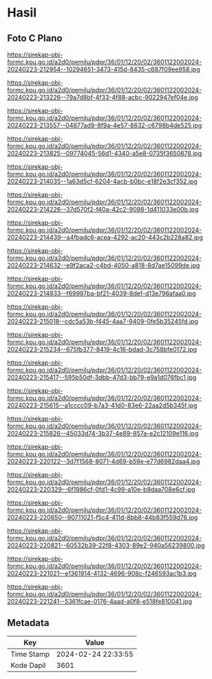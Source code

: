 # Hasil

## Foto C Plano

https://sirekap-obj-formc.kpu.go.id/a2d0/pemilu/pdpr/36/01/12/20/02/3601122002024-20240223-212954--10294651-3473-415d-8435-c687f09ee958.jpg

https://sirekap-obj-formc.kpu.go.id/a2d0/pemilu/pdpr/36/01/12/20/02/3601122002024-20240223-213226--79a7d8bf-4f33-4f88-acbc-9022947ef04e.jpg

https://sirekap-obj-formc.kpu.go.id/a2d0/pemilu/pdpr/36/01/12/20/02/3601122002024-20240223-213557--04877ad9-8f9a-4e57-8632-c6798b4de525.jpg

https://sirekap-obj-formc.kpu.go.id/a2d0/pemilu/pdpr/36/01/12/20/02/3601122002024-20240223-213825--09774045-56d1-4340-a5e8-0735f3650878.jpg

https://sirekap-obj-formc.kpu.go.id/a2d0/pemilu/pdpr/36/01/12/20/02/3601122002024-20240223-214035--1a63d5cf-6204-4acb-b0bc-e18f2e3cf352.jpg

https://sirekap-obj-formc.kpu.go.id/a2d0/pemilu/pdpr/36/01/12/20/02/3601122002024-20240223-214226--37d570f2-f40a-42c2-9098-1d411033e00b.jpg

https://sirekap-obj-formc.kpu.go.id/a2d0/pemilu/pdpr/36/01/12/20/02/3601122002024-20240223-214439--a4fbadc6-acea-4292-ac20-443c2b228a82.jpg

https://sirekap-obj-formc.kpu.go.id/a2d0/pemilu/pdpr/36/01/12/20/02/3601122002024-20240223-214632--e9f2aca2-c4bd-4050-a818-8d7ae15099de.jpg

https://sirekap-obj-formc.kpu.go.id/a2d0/pemilu/pdpr/36/01/12/20/02/3601122002024-20240223-214833--f69997ba-bf21-4039-8def-d13e796afaa0.jpg

https://sirekap-obj-formc.kpu.go.id/a2d0/pemilu/pdpr/36/01/12/20/02/3601122002024-20240223-215018--cdc5a53b-f445-4aa7-9409-0fe5b35245fd.jpg

https://sirekap-obj-formc.kpu.go.id/a2d0/pemilu/pdpr/36/01/12/20/02/3601122002024-20240223-215234--675fb377-8419-4c16-bdad-3c758bfe0172.jpg

https://sirekap-obj-formc.kpu.go.id/a2d0/pemilu/pdpr/36/01/12/20/02/3601122002024-20240223-215417--595b50df-3dbb-47d3-bb79-e9a1d076fbc1.jpg

https://sirekap-obj-formc.kpu.go.id/a2d0/pemilu/pdpr/36/01/12/20/02/3601122002024-20240223-215615--a1cccc09-b7a3-41d0-83e6-22aa2d5b345f.jpg

https://sirekap-obj-formc.kpu.go.id/a2d0/pemilu/pdpr/36/01/12/20/02/3601122002024-20240223-215826--45033d74-3b37-4e89-857a-e2c12109e116.jpg

https://sirekap-obj-formc.kpu.go.id/a2d0/pemilu/pdpr/36/01/12/20/02/3601122002024-20240223-220122--3d7f1568-8071-4d69-b59e-e77d6982daa4.jpg

https://sirekap-obj-formc.kpu.go.id/a2d0/pemilu/pdpr/36/01/12/20/02/3601122002024-20240223-220329--6f1986cf-0fd1-4c99-a10e-b8daa708e6cf.jpg

https://sirekap-obj-formc.kpu.go.id/a2d0/pemilu/pdpr/36/01/12/20/02/3601122002024-20240223-220650--90711021-f5c4-411d-8bb8-44b83f559d78.jpg

https://sirekap-obj-formc.kpu.go.id/a2d0/pemilu/pdpr/36/01/12/20/02/3601122002024-20240223-220821--60532b39-22f8-4303-89e2-940a56239800.jpg

https://sirekap-obj-formc.kpu.go.id/a2d0/pemilu/pdpr/36/01/12/20/02/3601122002024-20240223-221021--e1361914-4132-4696-908c-f246593ac1b3.jpg

https://sirekap-obj-formc.kpu.go.id/a2d0/pemilu/pdpr/36/01/12/20/02/3601122002024-20240223-221241--5361fcae-0176-4aad-a0f8-e518fe810041.jpg


## Metadata

| Key        | Value               |
| ---------- | ------------------- |
| Time Stamp | 2024-02-24 22:33:55 |
| Kode Dapil | 3601                |



